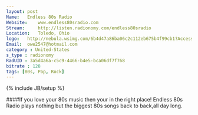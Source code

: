 ```yaml
---
layout: post
Name: 	Endless 80s Radio
Website: 	www.endless80sradio.com
Stream: 	http://listen.radionomy.com/endless80sradio
Location: 	Toledo, Ohio
logo: 	http://nebula.wsimg.com/6b4d47a86ba06c2c112eb675b4f99cb1?AccessKeyId=20F0B50941B42B0104DB&disposition=0&alloworigin=1
Email: 	owe2547@hotmail.com
category : United-States
s_type : radionomy
RadUID : 3a5d4a6a-c5c9-4466-b4e5-bca06df7f768
bitrate : 128
tags: [80s, Pop, Rock]
---
```

{% include JB/setup %}

####If you love your 80s music then your in the right place! Endless 80s Radio plays nothing but the biggest 80s songs back to back,all day long.